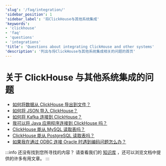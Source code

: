 ```yaml
---
'slug': '/faq/integration/'
'sidebar_position': 1
'sidebar_label': '将ClickHouse与其他系统集成'
'keywords':
- 'clickhouse'
- 'faq'
- 'questions'
- 'integrations'
'title': 'Questions about integrating ClickHouse and other systems'
'description': '列出与将ClickHouse与其他系统集成相关的问题的首页'
---
```





# 关于 ClickHouse 与其他系统集成的问题

- [如何将数据从 ClickHouse 导出到文件？](https://clickhouse.com/docs/knowledgebase/file-export)
- [如何将 JSON 导入 ClickHouse？](/integrations/data-ingestion/data-formats/json/intro.md)
- [如何将 Kafka 连接到 ClickHouse？](/integrations/data-ingestion/kafka/index.md)
- [我可以将 Java 应用程序连接到 ClickHouse 吗？](/integrations/data-ingestion/dbms/jdbc-with-clickhouse.md)
- [ClickHouse 能从 MySQL 读取表吗？](/integrations/data-ingestion/dbms/mysql/index.md)
- [ClickHouse 能从 PostgreSQL 读取表吗？](/integrations/data-ingestion/dbms/postgresql/connecting-to-postgresql.md)
- [如果我在通过 ODBC 连接 Oracle 时遇到编码问题怎么办？](/faq/integration/oracle-odbc.md)

:::info 还没有找到您所寻找的内容？
请查看我们的 [知识库](/knowledgebase/) ，还可以浏览文档中提供的许多有用文章。
:::
